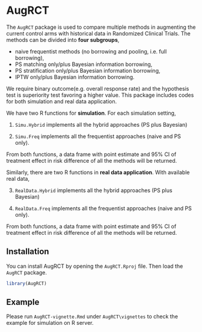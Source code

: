 
<!-- README.md is generated from README.Rmd. Please edit that file -->

# AugRCT

<!-- badges: start -->

<!-- badges: end -->

The `AugRCT` package is used to compare multiple methods in augmenting the current control arms with historical data in Randomized Clinical Trials. The methods can be divided into __four subgroups__, 

* naive frequentist methods (no borrowing and pooling, i.e. full borrowing), 
* PS matching only/plus Bayesian information borrowing, 
* PS stratification only/plus Bayesian information borrowing, 
* IPTW only/plus Bayesian information borrowing. 

We require binary outcome(e.g. overall response rate) and the hypothesis test is superiority test favoring a higher value. This package includes codes for both simulation and real data application.

We have two R functions for __simulation__. For each simulation setting, 

1. `Simu.Hybrid` implements all the hybrid approaches (PS plus Bayesian)

2. `Simu.Freq` implements all the frequentist approaches (naive and PS only). 

From both functions, a data frame with point estimate and 95% CI of treatment effect in risk difference of all the methods will be returned. 

Similarly, there are two R functions in __real data application__. With available real data, 

3. `RealData.Hybrid` implements all the hybrid approaches (PS plus Bayesian)

4. `RealData.Freq` implements all the frequentist approaches (naive and PS only). 

From both functions, a data frame with point estimate and 95% CI of treatment effect in risk difference of all the methods will be returned.  

## Installation

You can install AugRCT by opening the `AugRCT.Rproj` file. Then load the `AugRCT` package.

``` r
library(AugRCT)
```

## Example

Please run `AugRCT-vignette.Rmd` under `AugRCT\vignettes` to check the example for simulation on R server. 
